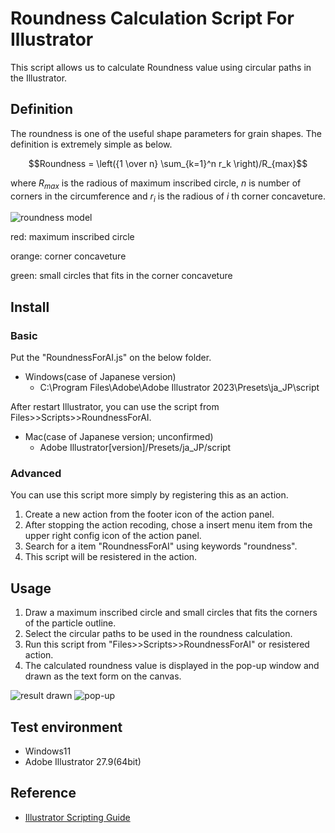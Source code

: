 # Roundness Calculation Script For Illustrator
This script allows us to calculate Roundness value using circular paths in the Illustrator.

## Definition
The roundness is one of the useful shape parameters for grain shapes. The definition is extremely simple as below.

$$Roundness = \left({1 \over n} \sum_{k=1}^n r_k \right)/R_{max}$$

where $R_{max}$ is the radious of maximum inscribed circle, $n$ is number of corners in the circumference and $r_i$ is the radious of $i$ th corner concaveture.

![roundness model](https://github.com/keitaroyamada/RoundnessForAI/assets/146403785/0a3172fc-6112-4394-b69b-33ba2825e3aa)

red: maximum inscribed circle

orange: corner concaveture

green: small circles that fits in the corner concaveture

## Install

### Basic
Put the "RoundnessForAI.js" on the below folder.
- Windows(case of Japanese version) 
  - C:\Program Files\Adobe\Adobe Illustrator 2023\Presets\ja_JP\script

After restart Illustrator, you can use the script from Files>>Scripts>>RoundnessForAI. 


  
- Mac(case of Japanese version; unconfirmed)
  - Adobe Illustrator[version]/Presets/ja_JP/script

### Advanced

You can use this script more simply by registering this as an action.
1. Create a new action from the footer icon of the action panel.
2. After stopping the action recoding, chose a insert menu item from the upper right config icon of the action panel.
3. Search for a item "RoundnessForAI" using keywords "roundness".
4. This script will be resistered in the action.
  
## Usage
1. Draw a maximum inscribed circle and small circles that fits the corners of the particle outline.
2. Select the circular paths to be used in the roundness calculation.
3. Run this script from "Files>>Scripts>>RoundnessForAI" or resistered action.
4. The calculated roundness value is displayed in the pop-up window and drawn as the text form on the canvas.

![result drawn](https://github.com/keitaroyamada/RoundnessForAI/assets/146403785/5a509675-5c42-4f52-b094-9b25f4cad566)
![pop-up](https://github.com/keitaroyamada/RoundnessForAI/assets/146403785/4510ae3d-bb77-4663-a9dc-57d83cdab0e0)

## Test environment
- Windows11
- Adobe Illustrator 27.9(64bit)

## Reference
- [Illustrator Scripting Guide](https://ai-scripting.docsforadobe.dev/index.html)

